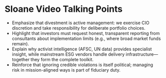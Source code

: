 # Sloane Video Talking Points

- Emphasize that divestment is active management: we exercise CIO discretion and take responsibility for deliberate portfolio choices.
- Highlight that investors must request honest, transparent reporting from consultants about implementation limits (e.g., where broad market funds remain).
- Explain why activist intelligence (AFSC, UN data) provides specialist insight, while mainstream ESG vendors handle delivery infrastructure—together they form the complete toolkit.
- Reinforce that ignoring credible violations is itself political; managing risk in mission-aligned ways is part of fiduciary duty.
